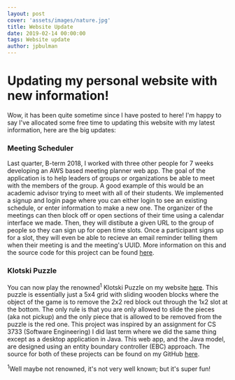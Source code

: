 ```yaml
---
layout: post
cover: 'assets/images/nature.jpg'
title: Website Update
date: 2019-02-14 00:00:00
tags: Website update
author: jpbulman
---
```

<h1>Updating my personal website with new information!</h1>

<p>Wow, it has been quite sometime since I have posted to here! I'm happy to say I've allocated some free time to updating this website with my latest information, here are the big updates:</p>

<h3>Meeting Scheduler</h3>
Last quarter, B-term 2018, I worked with three other people for 7 weeks developing an AWS based meeting planner web app. The goal of the application is to help leaders of groups or organizations be able to meet with the members of the group. A good example of this would be an academic advisor trying to meet with all of their students. We implemented a signup and login page where you can either login to see an existing schedule, or enter information to make a new one. The organizer of the meetings can then block off or open sections of their time using a calendar interface we made. Then, they will distibute a given URL to the group of people so they can sign up for open time slots. Once a participant signs up for a slot, they will even be able to recieve an email reminder telling them when their meeting is and the meeting's UUID. More information on this and the source code for this project can be found <a href="https://github.com/jpbulman/Kajam-Meeting-Scheduler" target = "#">here</a>.

<h3>Klotski Puzzle</h3>
You can now play the renowned<sup>1</sup> Klotski Puzzle on my website <a href="https://www.klotski.jpbulman.com/" target="#">here</a>. This puzzle is essentially just a 5x4 grid with sliding wooden blocks where the object of the game is to remove the 2x2 red block out through the 1x2 slot at the bottom. The only rule is that you are only allowed to slide the pieces (aka not pickup) and the only piece that is allowed to be removed from the puzzle is the red one. This project was inspired by an assignment for CS 3733 (Software Engineering) I did last term where we did the same thing except as a desktop application in Java. This web app, and the Java model, are designed using an entity boundary controller (EBC) approach. The source for both of these projects can be found on my GitHub <a href = "https://github.com/jpbulman/Klotski" target="#">here</a>.

<sup>1</sup>Well maybe not renowned, it's not very well known; but it's super fun!